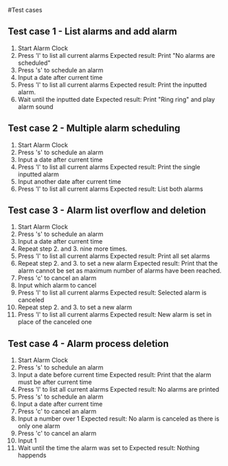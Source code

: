 #Test cases

## Test case 1 - List alarms and add alarm

1. Start Alarm Clock
2. Press 'l' to list all current alarms
Expected result: Print "No alarms are scheduled"
3. Press 's' to schedule an alarm
4. Input a date after current time
5. Press 'l' to list all current alarms
Expected result: Print the inputted alarm.
6. Wait until the inputted date
Expected result: Print "Ring ring" and play alarm sound

## Test case 2 - Multiple alarm scheduling

1. Start Alarm Clock
2. Press 's' to schedule an alarm
3. Input a date after current time
4. Press 'l' to list all current alarms
Expected result: Print the single inputted alarm
5. Input another date after current time
6. Press 'l' to list all current alarms
Expected result: List both alarms

## Test case 3 - Alarm list overflow and deletion

1. Start Alarm Clock
2. Press 's' to schedule an alarm
3. Input a date after current time
4. Repeat step 2. and 3. nine more times.
5. Press 'l' to list all current alarms
Expected result: Print all set alarms
6. Repeat step 2. and 3. to set a new alarm
Expected result: Print that the alarm cannot be set as maximum number of alarms have been reached.
7. Press 'c' to cancel an alarm
8. Input which alarm to cancel
10. Press 'l' to list all current alarms
Expected result: Selected alarm is canceled
9. Repeat step 2. and 3. to set a new alarm
10. Press 'l' to list all current alarms
Expected result: New alarm is set in place of the canceled one

## Test case 4 - Alarm process deletion

1. Start Alarm Clock
2. Press 's' to schedule an alarm
3. Input a date before current time
Expected result: Print that the alarm must be after current time
4. Press 'l' to list all current alarms
Expected result: No alarms are printed
5. Press 's' to schedule an alarm
6. Input a date after current time
7. Press 'c' to cancel an alarm
8. Input a number over 1
Expected result: No alarm is canceled as there is only one alarm
9. Press 'c' to cancel an alarm
10. Input 1
11. Wait until the time the alarm was set to
Expected result: Nothing happends